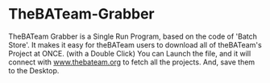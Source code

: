 # TheBATeam-Grabber
TheBATeam Grabber is a Single Run Program, based on the code of 'Batch Store'. It makes it easy for theBATeam users to download all of theBATeam's Project at ONCE. (with a Double Click) You can Launch the file, and it will connect with www.thebateam.org to fetch all the projects. And, save them to the Desktop.
